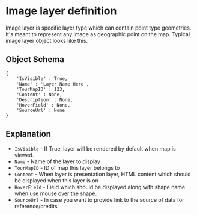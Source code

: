 # Image layer definition

Image layer is specific layer type which can contain point type geometries. It's meant to represent any image as geographic point on the map. Typical image layer object looks like this.

## Object Schema
    {
        'IsVisible' : True,
        'Name' : 'Layer Name Here',
        'TourMapID' : 123,
        'Content' : None,
        'Description' : None,
        'HoverField' : None,
        'SourceUrl' : None
    }

## Explanation

* `IsVisible` - If True, layer will be rendered by default when map is viewed.
* `Name` - Name of the layer to display
* `TourMapID` - ID of map this layer belongs to
* `Content` - When layer is presentation layer, HTML content which should be displayed when this layer is on
* `HoverField` - Field which should be displayed along with shape name when use mouse over the shape.
* `SourceUrl` - In case you want to provide link to the source of data for reference/credits